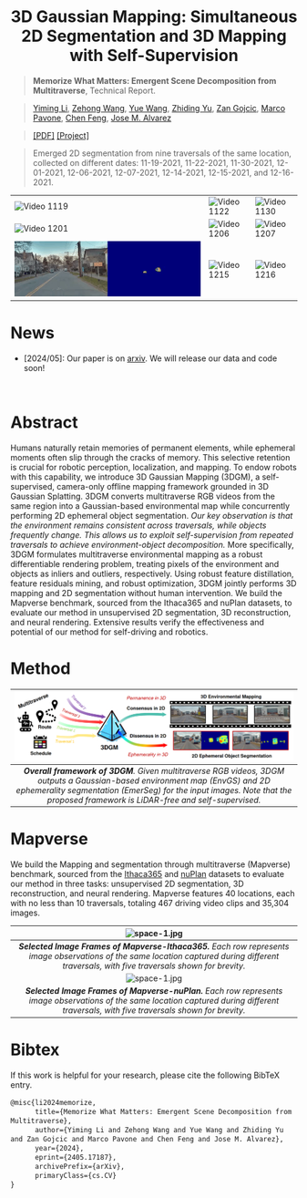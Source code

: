 <div align="center">   
  
# 3D Gaussian Mapping: Simultaneous 2D Segmentation and 3D Mapping with Self-Supervision
</div>




> **Memorize What Matters: Emergent Scene Decomposition from Multitraverse**, Technical Report.

> [Yiming Li](https://scholar.google.com/citations?hl=en&user=i_aajNoAAAAJ&view_op=list_works&sortby=pubdate), [Zehong Wang](), [Yue Wang](https://scholar.google.com/citations?user=v-AEFIEAAAAJ&hl=en), [Zhiding Yu](https://scholar.google.com/citations?user=1VI_oYUAAAAJ&hl=en), [Zan Gojcic](https://scholar.google.com/citations?user=8KsqL4gAAAAJ&hl=en), [Marco Pavone](https://scholar.google.com/citations?user=RhOpyXcAAAAJ&hl=en), [Chen Feng](https://scholar.google.com/citations?user=YeG8ZM0AAAAJ&hl=en), [Jose M. Alvarez](https://scholar.google.com/citations?user=Oyx-_UIAAAAJ&hl=en)

>  [[PDF]](https://arxiv.org/pdf/2405.17187) [[Project]](https://3d-gaussian-mapping.github.io/) 

> Emerged 2D segmentation from nine traversals of the same location, collected on different dates: 11-19-2021, 11-22-2021, 11-30-2021, 12-01-2021, 12-06-2021, 12-07-2021, 12-14-2021, 12-15-2021, and 12-16-2021.
<table>
  <tr>
    <td><img src="teaser/loc600/1119.gif" alt="Video 1119" width="100%"></td>
    <td><img src="teaser/loc600/1122.gif" alt="Video 1122" width="100%"></td>
    <td><img src="teaser/loc600/1130.gif" alt="Video 1130" width="100%"></td>
  </tr>
  <tr>
    <td><img src="teaser/loc600/1201.gif" alt="Video 1201" width="100%"></td>
    <td><img src="teaser/loc600/1206.gif" alt="Video 1206" width="100%"></td>
    <td><img src="teaser/loc600/1207.gif" alt="Video 1207" width="100%"></td>
  </tr>
  <tr>
    <td><img src="teaser/loc600/1214.gif" alt="Video 1214" width="100%"></td>
    <td><img src="teaser/loc600/1215.gif" alt="Video 1215" width="100%"></td>
    <td><img src="teaser/loc600/1216.gif" alt="Video 1216" width="100%"></td>
  </tr>
</table>


# News
- [2024/05]: Our paper is on [arxiv](https://arxiv.org/abs/2405.17187). We will release our data and code soon!
</br>


# Abstract
Humans naturally retain memories of permanent elements, while ephemeral moments often slip through the cracks of memory. This selective retention is crucial for robotic perception, localization, and mapping. To endow robots with this capability, we introduce 3D Gaussian Mapping (3DGM), a self-supervised, camera-only offline mapping framework grounded in 3D Gaussian Splatting. 3DGM converts multitraverse RGB videos from the same region into a Gaussian-based environmental map while concurrently performing 2D ephemeral object segmentation. *Our key observation is that the environment remains consistent across traversals, while objects frequently change. This allows us to exploit self-supervision from repeated traversals to achieve environment-object decomposition.* More specifically, 3DGM formulates multitraverse environmental mapping as a robust differentiable rendering problem, treating pixels of the environment and objects as inliers and outliers, respectively. Using robust feature distillation, feature residuals mining, and robust optimization, 3DGM jointly performs 3D mapping and 2D segmentation without human intervention. We build the Mapverse benchmark, sourced from the Ithaca365 and nuPlan datasets, to evaluate our method in unsupervised 2D segmentation, 3D reconstruction, and neural rendering. Extensive results verify the effectiveness and potential of our method for self-driving and robotics. 


# Method

| ![space-1.jpg](teaser/arch.png) | 
|:--:| 
| ***Overall framework of 3DGM**. Given multitraverse RGB videos, 3DGM outputs a Gaussian-based environment map (EnvGS) and 2D ephemerality segmentation (EmerSeg) for the input images. Note that the proposed framework is LiDAR-free and self-supervised.* |


# Mapverse

We build the Mapping and segmentation through multitraverse (Mapverse) benchmark, sourced from the [Ithaca365](https://openaccess.thecvf.com/content/CVPR2022/papers/Diaz-Ruiz_Ithaca365_Dataset_and_Driving_Perception_Under_Repeated_and_Challenging_Weather_CVPR_2022_paper.pdf) and [nuPlan](https://arxiv.org/pdf/2403.04133) datasets to evaluate our method in three tasks: unsupervised 2D segmentation, 3D reconstruction, and neural rendering. 
Mapverse features 40 locations, each with no less than 10 traversals, totaling 467 driving video clips and 35,304 images. 

| ![space-1.jpg](teaser/ithaca.png) | 
|:--:| 
| ***Selected Image Frames of Mapverse-Ithaca365.** Each row represents image observations of the same location captured during different traversals, with five traversals shown for brevity.* |
| ![space-1.jpg](teaser/nuplan.png) | 
| ***Selected Image Frames of Mapverse-nuPlan.** Each row represents image observations of the same location captured during different traversals, with five traversals shown for brevity.* |

# Bibtex
If this work is helpful for your research, please cite the following BibTeX entry.

```
@misc{li2024memorize,
      title={Memorize What Matters: Emergent Scene Decomposition from Multitraverse}, 
      author={Yiming Li and Zehong Wang and Yue Wang and Zhiding Yu and Zan Gojcic and Marco Pavone and Chen Feng and Jose M. Alvarez},
      year={2024},
      eprint={2405.17187},
      archivePrefix={arXiv},
      primaryClass={cs.CV}
}
```
